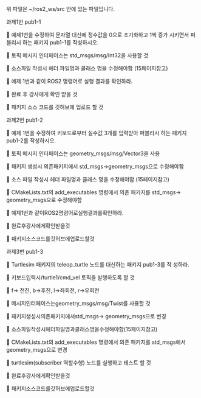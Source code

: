 위 파일은 ~/ros2_ws/src 안에 있는 파일입니다.

과제1번 pub1-1

 예제1번을 수정하여 문자열 대신에 정수값을 0으로 초기화하고 1씩 증가 시키면서 퍼블리시 하는 패키지 pub1-1를 작성하시오.

 토픽 메시지 인터페이스는 std_msgs/msg/Int32을 사용할 것

 소스파일 작성시 헤더 파일명과 클래스 명을 수정해야함 (15페이지참고)

 예제 1번과 같이 ROS2 명령어로 실행 결과를 확인하라.

 완료 후 강사에게 확인 받을 것

 패키지 소스 코드를 깃허브에 업로드 할 것


과제2번 pub1-2

 예제 1번을 수정하여 키보드로부터 실수값 3개를 입력받아 퍼블리시 하는 패키지 pub1-2를 작성하시오.

 토픽 메시지 인터페이스는 geometry_msgs/msg/Vector3을 사용

 패키지 생성시 의존패키지에서 std_msgs->geometry_msgs으로 수정해야함

 소스 파일 작성시 헤더 파일명과 클래스 명을 수정해야함 (15페이지참고)

 CMakeLists.txt의 add_executables 명령에서 의존 패키지를 std_msgs-> geometry_msgs으로 수정해야함

 예제1번과 같이ROS2명령어로실행결과를확인하라.

 완료후강사에게확인받을것

 패키지소스코드를깃허브에업로드할것


과제3번 pub1-3

 Turtlesim 패키지의 teleop_turtle 노드를 대신하는 패키지 pub1-3를 작
성하라.

 키보드입력시/turtle1/cmd_vel 토픽을 발행하도록 할 것
 
 f-> 전진, b->후진, l->좌회전, r->우회전

 메시지인터페이스는geometry_msgs/msg/Twist를 사용할 것

 패키지생성시의존패키지에서std_msgs-> geometry_msgs으로 변경

 소스파일작성시헤더파일명과클래스명을수정해야함(15페이지참고)

 CMakeLists.txt의 add_executables 명령에서 의존 패키지를 std_msgs에서 geometry_msgs으로 변경

 turtlesim(subscriber 역할수행) 노드를 실행하고 테스트 할 것

 완료후강사에게확인받을것

 패키지소스코드를깃허브에업로드할것

